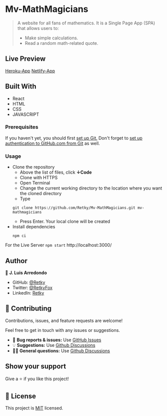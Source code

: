 # Mv-MathMagicians
> A website for all fans of mathematics. It is a Single Page App (SPA) that allows users to:
> - Make simple calculations.
> - Read a random math-related quote.

## Live Preview
[Heroku-App](https://mv-mathmagicians.herokuapp.com/)
[Netlify-App](https://mv-mathmagicians.netlify.app/)

## Built With

- React
- HTML
- CSS
- JAVASCRIPT

### Prerequisites
If you haven't yet, you should first [set up Git.](https://docs.github.com/en/get-started/quickstart/set-up-git) Don't forget to [set up authentication to GitHub.com from Git](https://docs.github.com/en/get-started/quickstart/set-up-git#next-steps-authenticating-with-github-from-git) as well.

### Usage
- Clone the repository
  - Above the list of files, click **↓Code**
  - Clone with HTTPS
  - Open Terminal
  - Change the current working directory to the location where you want the cloned directory
  - Type 
  ```
  git clone https://github.com/Retky/Mv-MathMagicians.git mv-mathmagicians
  ```
  - Press Enter. Your local clone will be created
- Install dependencies
  ```
  npm ci
  ```

For the Live Server `npm start` http://localhost:3000/

## Author

👤 **J. Luis Arredondo**
- GitHub: [@Retky](https://github.com/Retky "J. Luis Arredondo GitHub")
- Twitter: [@RetkyFox](https://twitter.com/retkyFox "J. Luis Arredondo Twitter")
- LinkedIn: [Retky](https://www.linkedin.com/in/Retky "J. Luis Arredondo LinkedIn")

## 🤝 Contributing

Contributions, issues, and feature requests are welcome!

Feel free to get in touch with any issues or suggestions.

- 🐛 **Bug reports & issues:** Use [GitHub Issues](https://github.com/Retky/Mv-MathMagicians/issues "Bugs & Issues")
- 💡 **Suggestions:** Use [Github Discussions](https://github.com/Retky/Mv-MathMagicians/discussions "Suggestions")
- 🙋‍♀️ **General questions:** Use [Github Discussions](https://github.com/Retky/Mv-MathMagicians/discussions "General Questions")

## Show your support

Give a ⭐️ if you like this project!

## 📝 License

This project is [MIT](./LICENSE) licensed.

